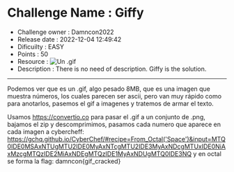 # Challenge Name : Giffy

- Challenge owner : Damncon2022
- Release date : 2022-12-04 12:49:42
- Dificuilty : EASY
- Points : 50
- Resource : ![Un .gif](../images/Giffy.gif)
- Description : There is no need of description. Giffy is the solution.

---

Podemos ver que es un .gif, algo pesado 8MB, que es una imagen que muestra números, los cuales parecen ser ascii, pero van muy rápido como para anotarlos, pasemos el gif a imagenes y tratemos de armar el texto.

Usamos https://convertio.co para pasar el .gif a un conjunto de .png, bajamos el zip y descomprimimos, pasamos cada numero que aparece en cada imagen a cybercheff: https://gchq.github.io/CyberChef/#recipe=From_Octal('Space')&input=MTQ0IDE0MSAxNTUgMTU2IDE0MyAxNTcgMTU2IDE3MyAxNDcgMTUxIDE0NiAxMzcgMTQzIDE2MiAxNDEgMTQzIDE1MyAxNDUgMTQ0IDE3NQ y en octal se forma la flag:
damncon{gif_cracked}